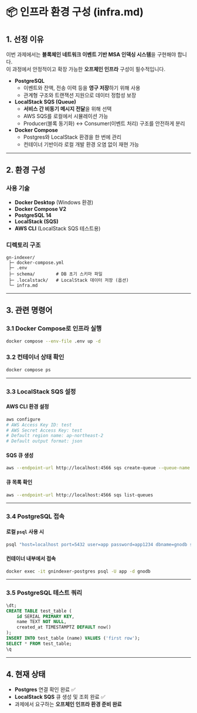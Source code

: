 # 📦 인프라 환경 구성 (infra.md)

## 1. 선정 이유
이번 과제에서는 **블록체인 네트워크 이벤트 기반 MSA 인덱싱 시스템**을 구현해야 합니다.  
이 과정에서 안정적이고 확장 가능한 **오프체인 인프라** 구성이 필수적입니다.

- **PostgreSQL**  
  - 이벤트와 잔액, 전송 이력 등을 **영구 저장**하기 위해 사용
  - 관계형 구조와 트랜잭션 지원으로 데이터 정합성 보장
- **LocalStack SQS (Queue)**  
  - **서비스 간 비동기 메시지 전달**을 위해 선택
  - AWS SQS를 로컬에서 시뮬레이션 가능
  - Producer(블록 동기화) ↔ Consumer(이벤트 처리) 구조를 안전하게 분리
- **Docker Compose**  
  - Postgres와 LocalStack 환경을 한 번에 관리
  - 컨테이너 기반이라 로컬 개발 환경 오염 없이 재현 가능

---

## 2. 환경 구성
### 사용 기술
- **Docker Desktop** (Windows 환경)
- **Docker Compose V2**
- **PostgreSQL 14**
- **LocalStack (SQS)**
- **AWS CLI** (LocalStack SQS 테스트용)

### 디렉토리 구조
```
gn-indexer/
 ├─ docker-compose.yml
 ├─ .env
 ├─ schema/        # DB 초기 스키마 파일
 ├─ .localstack/   # LocalStack 데이터 저장 (옵션)
 └─ infra.md
```

---

## 3. 관련 명령어

### 3.1 Docker Compose로 인프라 실행
```bash
docker compose --env-file .env up -d
```

### 3.2 컨테이너 상태 확인
```bash
docker compose ps
```

---

### 3.3 LocalStack SQS 설정
#### AWS CLI 환경 설정
```bash
aws configure
# AWS Access Key ID: test
# AWS Secret Access Key: test
# Default region name: ap-northeast-2
# Default output format: json
```

#### SQS 큐 생성
```bash
aws --endpoint-url http://localhost:4566 sqs create-queue --queue-name token-events
```

#### 큐 목록 확인
```bash
aws --endpoint-url http://localhost:4566 sqs list-queues
```

---

### 3.4 PostgreSQL 접속
#### 로컬 `psql` 사용 시
```bash
psql "host=localhost port=5432 user=app password=app1234 dbname=gnodb sslmode=disable"
```

#### 컨테이너 내부에서 접속
```bash
docker exec -it gnindexer-postgres psql -U app -d gnodb
```

---

### 3.5 PostgreSQL 테스트 쿼리
```sql
\dt;
CREATE TABLE test_table (
    id SERIAL PRIMARY KEY,
    name TEXT NOT NULL,
    created_at TIMESTAMPTZ DEFAULT now()
);
INSERT INTO test_table (name) VALUES ('first row');
SELECT * FROM test_table;
\q
```

---

## 4. 현재 상태
- **Postgres** 연결 확인 완료 ✅
- **LocalStack SQS** 큐 생성 및 조회 완료 ✅
- 과제에서 요구하는 **오프체인 인프라 환경 준비 완료**
